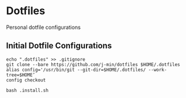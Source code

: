 # Dotfiles
Personal dotfile configurations

## Initial Dotfile Configurations

```
echo ".dotfiles" >> .gitignore
git clone --bare https://github.com/j-min/dotfiles $HOME/.dotfiles
alias config='/usr/bin/git --git-dir=$HOME/.dotfiles/ --work-tree=$HOME’
config checkout

bash .install.sh
```
